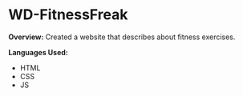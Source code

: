 # WD-FitnessFreak

**Overview:**  Created a website that describes about fitness exercises.

**Languages Used:** 
- HTML
- CSS
- JS
